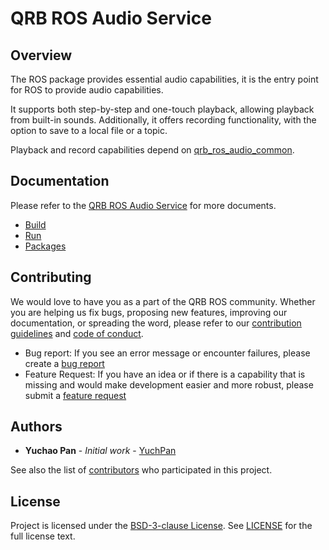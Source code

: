 # QRB ROS Audio Service

## Overview

The ROS package provides essential audio capabilities, it is the entry point for ROS to provide audio capabilities.

It supports both step-by-step and one-touch playback, allowing playback from built-in sounds. Additionally, it offers recording functionality, with the option to save to a local file or a topic.

Playback and record capabilities depend on [qrb_ros_audio_common](https://github.com/QUIC-QRB-ROS/qrb_ros_audio_common).

## Documentation

Please refer to the [QRB ROS Audio Service](https://quic-qrb-ros.github.io/main/packages/qrb_ros_audio_service/index.html) for more documents.
- [Build](https://quic-qrb-ros.github.io/main/packages/qrb_ros_audio_service/index.html#Build)
- [Run](https://quic-qrb-ros.github.io/main/packages/qrb_ros_audio_service/index.html#Run)
- [Packages](https://quic-qrb-ros.github.io/main/packages/qrb_ros_audio_service/index.html#Packages)

## Contributing

We would love to have you as a part of the QRB ROS community. Whether you are helping us fix bugs, proposing new features, improving our documentation, or spreading the word, please refer to our [contribution guidelines](./CONTRIBUTING.md) and [code of conduct](./CODE_OF_CONDUCT.md).

- Bug report: If you see an error message or encounter failures, please create a [bug report](../../issues)
- Feature Request: If you have an idea or if there is a capability that is missing and would make development easier and more robust, please submit a [feature request](../../issues)

<Update link with template>

## Authors

* **Yuchao Pan** - *Initial work* - [YuchPan](https://github.com/yuchpan)

See also the list of [contributors](https://github.com/QUIC-QRB-ROS/qrb_ros_audio_service/contributors) who participated in this project.

## License

Project is licensed under the [BSD-3-clause License](https://spdx.org/licenses/BSD-3-Clause.html). See [LICENSE](./LICENSE) for the full license text.
